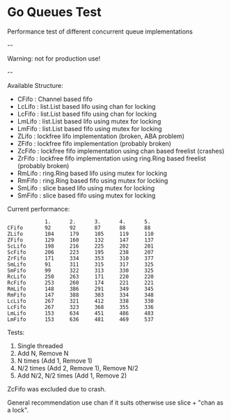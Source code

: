 Go Queues Test
==

Performance test of different concurrent queue implementations

--

Warning: not for production use!

-- 

Available Structure:

* CFifo : Channel based fifo
* LcLifo : list.List based lifo using chan for locking
* LcFifo : list.List based fifo using chan for locking
* LmLifo : list.List based lifo using mutex for locking
* LmFifo : list.List based fifo using mutex for locking
* ZLifo : lockfree lifo implementation (broken, ABA problem)
* ZFifo : lockfree fifo implementation (probably broken)
* ZcFifo : lockfree fifo implementation using chan based freelist (crashes)
* ZrFifo : lockfree fifo implementation using ring.Ring based freelist (probably broken)
* RmLifo : ring.Ring based lifo using mutex for locking
* RmFifo : ring.Ring based fifo using mutex for locking
* SmLifo : slice based lifo using mutex for locking
* SmFifo : slice based fifo using mutex for locking

Current performance:

                1.      2.      3.      4.      5.
    CFifo       92      92      87      88      88
    ZLifo       104     179     105     119     110
    ZFifo       129     160     132     147     137
    ScLifo      198     216     225     202     201
    ScFifo      206     223     195     238     207
    ZrFifo      171     334     353     310     377
    SmLifo      91      311     315     317     325
    SmFifo      99      322     313     330     325
    RcLifo      250     263     171     220     220
    RcFifo      253     260     174     221     221
    RmLifo      148     386     291     349     345
    RmFifo      147     388     303     334     348
    LcLifo      267     321     412     338     330
    LcFifo      267     323     368     355     336
    LmLifo      153     634     451     486     483
    LmFifo      153     636     481     469     537

Tests:

1. Single threaded
2. Add N, Remove N
3. N times (Add 1, Remove 1)
4. N/2 times (Add 2, Remove 1), Remove N/2
5. Add N/2, N/2 times (Add 1, Remove 2)

ZcFifo was excluded due to crash.

General recommendation use chan if it suits otherwise use slice + "chan as a lock".